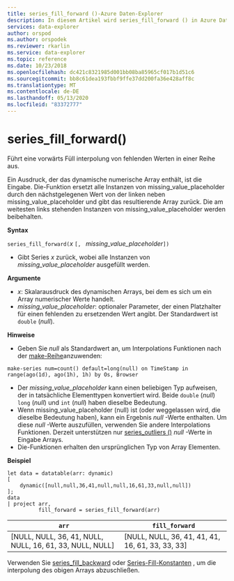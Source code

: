```yaml
---
title: series_fill_forward ()-Azure Daten-Explorer
description: In diesem Artikel wird series_fill_forward () in Azure Daten-Explorer beschrieben.
services: data-explorer
author: orspod
ms.author: orspodek
ms.reviewer: rkarlin
ms.service: data-explorer
ms.topic: reference
ms.date: 10/23/2018
ms.openlocfilehash: dc421c8321985d001bb08ba85965cf017b1d51c6
ms.sourcegitcommit: bb8c61dea193fbbf9ffe37dd200fa36e428aff8c
ms.translationtype: MT
ms.contentlocale: de-DE
ms.lasthandoff: 05/13/2020
ms.locfileid: "83372777"
---
```

# <a name="series_fill_forward"></a>series_fill_forward()

Führt eine vorwärts Füll interpolung von fehlenden Werten in einer Reihe aus.

Ein Ausdruck, der das dynamische numerische Array enthält, ist die Eingabe. Die-Funktion ersetzt alle Instanzen von missing_value_placeholder durch den nächstgelegenen Wert von der linken neben missing_value_placeholder und gibt das resultierende Array zurück. Die am weitesten links stehenden Instanzen von missing_value_placeholder werden beibehalten.

**Syntax**

`series_fill_forward(`*x* `[, ` *missing_value_placeholder*`])`
* Gibt Series *x* zurück, wobei alle Instanzen von *missing_value_placeholder* ausgefüllt werden.

**Argumente**

* *x*: Skalarausdruck des dynamischen Arrays, bei dem es sich um ein Array numerischer Werte handelt. 
* *missing_value_placeholder*: optionaler Parameter, der einen Platzhalter für einen fehlenden zu ersetzenden Wert angibt. Der Standardwert ist `double` (*null*).

**Hinweise**

* Geben Sie *null* als Standardwert an, um Interpolations Funktionen nach der [make-Reihe](make-seriesoperator.md)anzuwenden: 

<!-- csl: https://help.kusto.windows.net:443/Samples -->
```kusto
make-series num=count() default=long(null) on TimeStamp in range(ago(1d), ago(1h), 1h) by Os, Browser
```

* Der *missing_value_placeholder* kann einen beliebigen Typ aufweisen, der in tatsächliche Elementtypen konvertiert wird. Beide `double` (*null*) `long` (*null*) und `int` (*null*) haben dieselbe Bedeutung.
* Wenn missing_value_placeholder (null) ist (oder weggelassen wird, die dieselbe Bedeutung haben), kann ein Ergebnis *null* -Werte enthalten. Um diese *null* -Werte auszufüllen, verwenden Sie andere Interpolations Funktionen. Derzeit unterstützen nur [series_outliers ()](series-outliersfunction.md) *null* -Werte in Eingabe Arrays.
* Die-Funktionen erhalten den ursprünglichen Typ von Array Elementen.

**Beispiel**

<!-- csl: https://help.kusto.windows.net:443/Samples -->
```kusto
let data = datatable(arr: dynamic)
[
    dynamic([null,null,36,41,null,null,16,61,33,null,null])   
];
data 
| project arr, 
          fill_forward = series_fill_forward(arr)  

```

|`arr`|`fill_forward`|
|---|---|
|[NULL, NULL, 36, 41, NULL, NULL, 16, 61, 33, NULL, NULL]|[NULL, NULL, 36, 41, 41, 41, 16, 61, 33, 33, 33]|
   
Verwenden Sie [series_fill_backward](series-fill-backwardfunction.md) oder [Series-Fill-Konstanten](series-fill-constfunction.md) , um die interpolung des obigen Arrays abzuschließen.
